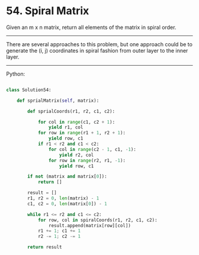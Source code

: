 # 54. Spiral Matrix

Given an m x n matrix, return all elements of the matrix in spiral order.

---

There are several approaches to this problem, but one approach could be to
generate the (i, j) coordinates in spiral fashion from outer layer to the inner
layer.

---

Python:

```python

class Solution54:

    def sprialMatrix(self, matrix):

        def sprialCoords(r1, r2, c1, c2):

            for col in range(c1, c2 + 1):
                yield r1, col
            for row in range(r1 + 1, r2 + 1):
                yield row, c1
            if r1 < r2 and c1 < c2:
                for col in range(c2 - 1, c1, -1):
                    yield r2, col
                for row in range(r2, r1, -1):
                    yield row, c1

        if not (matrix and matrix[0]):
            return []

        result = []
        r1, r2 = 0, len(matrix) - 1
        c1, c2 = 0, len(matrix[0]) - 1

        while r1 <= r2 and c1 <= c2:
            for row, col in spiralCoords(r1, r2, c1, c2):
                result.append(matrix[row][col])
            r1 += 1; c1 += 1
            r2 -= 1; c2 -= 1

        return result
```
